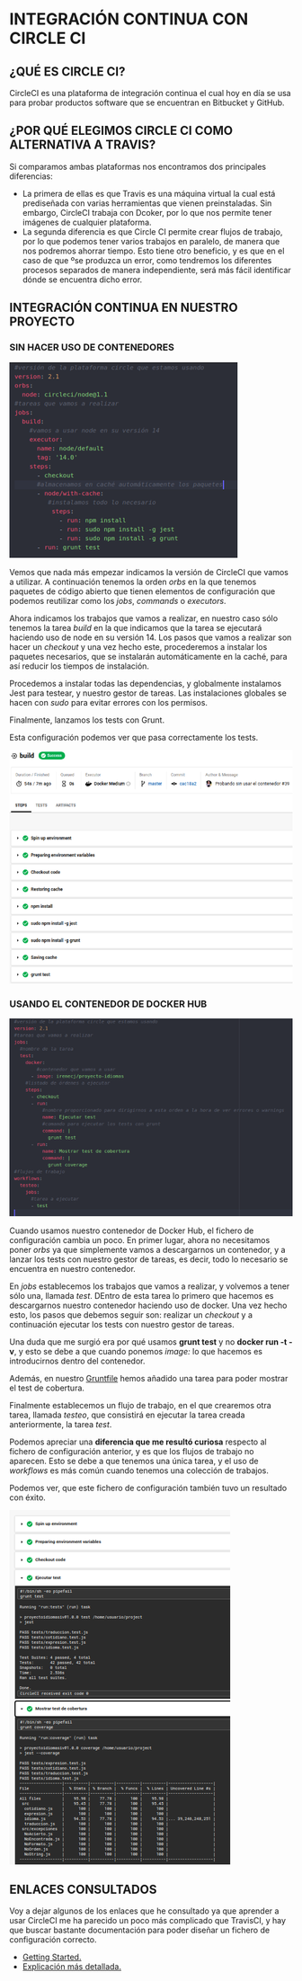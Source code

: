 # INTEGRACIÓN CONTINUA CON CIRCLE CI

## ¿QUÉ ES CIRCLE CI?
CircleCI es una plataforma de integración continua el cual hoy en día se usa para probar productos software que se encuentran en Bitbucket y GitHub.

## ¿POR QUÉ ELEGIMOS CIRCLE CI COMO ALTERNATIVA A TRAVIS?
Si comparamos ambas plataformas nos encontramos dos principales diferencias:
-  La primera de ellas es que Travis es una máquina virtual la cual está prediseñada con varias herramientas que vienen preinstaladas. Sin embargo, CircleCI trabaja con Dcoker, por lo que nos permite tener imágenes de cualquier plataforma.
- La segunda diferencia es que Circle CI permite crear flujos de trabajo, por lo que podemos tener varios trabajos en paralelo, de manera que nos podremos ahorrar tiempo. Esto tiene otro beneficio, y es que en el caso de que ºse produzca un error, como tendremos los diferentes procesos separados de manera independiente, será más fácil identificar dónde se encuentra dicho error.

## INTEGRACIÓN CONTINUA EN NUESTRO PROYECTO

### SIN HACER USO DE CONTENEDORES

![](../../imagenes/circle-sinContenedor.png)

Vemos que nada más empezar indicamos la versión de CircleCI que vamos a utilizar. A continuación tenemos la orden *orbs* en la que tenemos paquetes de código abierto que tienen elementos de configuración que podemos reutilizar como los *jobs*, *commands* o *executors*.

Ahora indicamos los trabajos que vamos a realizar, en nuestro caso sólo tenemos la tarea *build* en la que indicamos que la tarea se ejecutará haciendo uso de node en su versión 14.
Los pasos que vamos a realizar son hacer un *checkout* y una vez hecho este, procederemos a instalar los paquetes necesarios, que se instalarán automáticamente en la caché, para así reducir los tiempos de instalación.

Procedemos a instalar todas las dependencias, y globalmente instalamos Jest para testear, y nuestro gestor de tareas. Las instalaciones globales se hacen con *sudo* para evitar errores con los permisos.

Finalmente, lanzamos los tests con Grunt.

Esta configuración podemos ver que pasa correctamente los tests.

![](../../imagenes/circle-correcto1.png)

### USANDO EL CONTENEDOR DE DOCKER HUB

![](../../imagenes/circleContenedor1.png)

Cuando usamos nuestro contenedor de Docker Hub, el fichero de configuración cambia un poco. En primer lugar, ahora no necesitamos poner *orbs* ya que simplemente vamos a descargarnos un contenedor, y a lanzar los tests con nuestro gestor de tareas, es decir, todo lo necesario se encuentra en nuestro contenedor.

En *jobs* establecemos los trabajos que vamos a realizar, y volvemos a tener sólo una, llamada *test*. DEntro de esta tarea lo primero que hacemos es descargarnos nuestro contenedor haciendo uso de docker. Una vez hecho esto, los pasos que debemos seguir son: realizar un *checkout* y a continuación ejecutar los tests con nuestro gestor de tareas.

Una duda que me surgió era por qué usamos **grunt test** y no **docker run -t -v**, y esto se debe a que cuando ponemos *image: <contenedor>* lo que hacemos es introducirnos dentro del contenedor.

Además, en nuestro [Gruntfile](https://github.com/irenecj/proyecto-idiomas/blob/master/Gruntfile.js) hemos añadido una tarea para poder mostrar el test de cobertura.

Finalmente establecemos un flujo de trabajo, en el que crearemos otra tarea, llamada *testeo*, que consistirá en ejecutar la tarea creada anteriormente, la tarea *test*.

Podemos apreciar una **diferencia que me resultó curiosa** respecto al fichero de configuración anterior, y es que los flujos de trabajo no aparecen. Esto se debe a que tenemos una única tarea, y el uso de *workflows* es más común cuando tenemos una colección de trabajos.

Podemos ver, que este fichero de configuración también tuvo un resultado con éxito.

![](../../imagenes/circleCorrecto2.png)

## ENLACES CONSULTADOS
Voy a dejar algunos de los enlaces que he consultado ya que aprender a usar CircleCI me ha parecido un poco más complicado que TravisCI, y hay que buscar bastante documentación para poder diseñar un fichero de configuración correcto.
- [Getting Started.](https://circleci.com/docs/2.0/getting-started/#section=getting-started)
- [Explicación más detallada.](https://circleci.com/docs/2.0/config-intro/)
